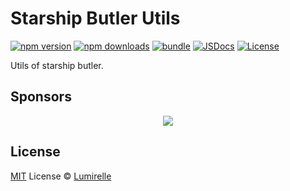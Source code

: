 # Starship Butler Utils

[![npm version][npm-version-src]][npm-version-href]
[![npm downloads][npm-downloads-src]][npm-downloads-href]
[![bundle][bundle-src]][bundle-href]
[![JSDocs][jsdocs-src]][jsdocs-href]
[![License][license-src]][license-href]

Utils of starship butler.

## Sponsors

<p align="center">
  <a href="https://cdn.jsdelivr.net/gh/lumirelle/static/sponsors.svg">
    <img src='https://cdn.jsdelivr.net/gh/lumirelle/static/sponsors.svg'/>
  </a>
</p>

## License

[MIT](./LICENSE) License © [Lumirelle](https://github.com/lumirelle)

<!-- Badges -->

[npm-version-src]: https://img.shields.io/npm/v/starship-butler?style=flat&colorA=080f12&colorB=1fa669
[npm-version-href]: https://npmjs.com/package/starship-butler
[npm-downloads-src]: https://img.shields.io/npm/dm/starship-butler?style=flat&colorA=080f12&colorB=1fa669
[npm-downloads-href]: https://npmjs.com/package/starship-butler
[bundle-src]: https://img.shields.io/bundlephobia/minzip/starship-butler?style=flat&colorA=080f12&colorB=1fa669&label=minzip
[bundle-href]: https://bundlephobia.com/result?p=starship-butler
[license-src]: https://img.shields.io/github/license/lumirelle/starship-butler.svg?style=flat&colorA=080f12&colorB=1fa669
[license-href]: https://github.com/lumirelle/starship-butler/blob/main/LICENSE
[jsdocs-src]: https://img.shields.io/badge/jsdocs-reference-080f12?style=flat&colorA=080f12&colorB=1fa669
[jsdocs-href]: https://www.jsdocs.io/package/starship-butler
